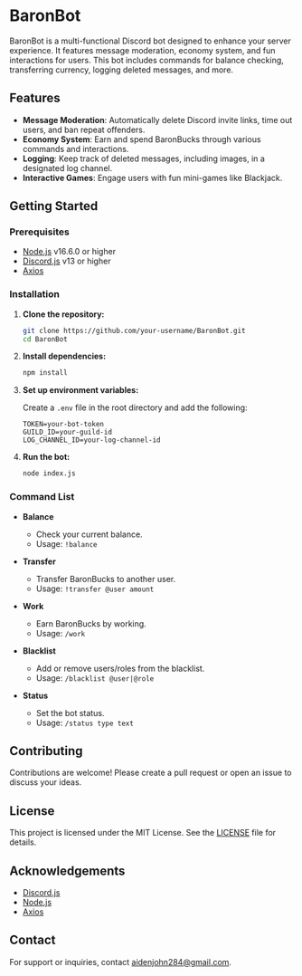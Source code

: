 # BaronBot

BaronBot is a multi-functional Discord bot designed to enhance your server experience. It features message moderation, economy system, and fun interactions for users. This bot includes commands for balance checking, transferring currency, logging deleted messages, and more.

## Features

- **Message Moderation**: Automatically delete Discord invite links, time out users, and ban repeat offenders.
- **Economy System**: Earn and spend BaronBucks through various commands and interactions.
- **Logging**: Keep track of deleted messages, including images, in a designated log channel.
- **Interactive Games**: Engage users with fun mini-games like Blackjack.

## Getting Started

### Prerequisites

- [Node.js](https://nodejs.org/) v16.6.0 or higher
- [Discord.js](https://discord.js.org/) v13 or higher
- [Axios](https://axios-http.com/)

### Installation

1. **Clone the repository:**
    ```sh
    git clone https://github.com/your-username/BaronBot.git
    cd BaronBot
    ```

2. **Install dependencies:**
    ```sh
    npm install
    ```

3. **Set up environment variables:**

   Create a `.env` file in the root directory and add the following:
    ```env
    TOKEN=your-bot-token
    GUILD_ID=your-guild-id
    LOG_CHANNEL_ID=your-log-channel-id
    ```

4. **Run the bot:**
    ```sh
    node index.js
    ```

### Command List

- **Balance**
  - Check your current balance.
  - Usage: `!balance`
  
- **Transfer**
  - Transfer BaronBucks to another user.
  - Usage: `!transfer @user amount`

- **Work**
  - Earn BaronBucks by working.
  - Usage: `/work`

- **Blacklist**
  - Add or remove users/roles from the blacklist.
  - Usage: `/blacklist @user|@role`

- **Status**
  - Set the bot status.
  - Usage: `/status type text`

## Contributing

Contributions are welcome! Please create a pull request or open an issue to discuss your ideas.

## License

This project is licensed under the MIT License. See the [LICENSE](LICENSE) file for details.

## Acknowledgements

- [Discord.js](https://discord.js.org/)
- [Node.js](https://nodejs.org/)
- [Axios](https://axios-http.com/)

## Contact

For support or inquiries, contact [aidenjohn284@gmail.com](mailto:aidenjohn284@gmail.com).

